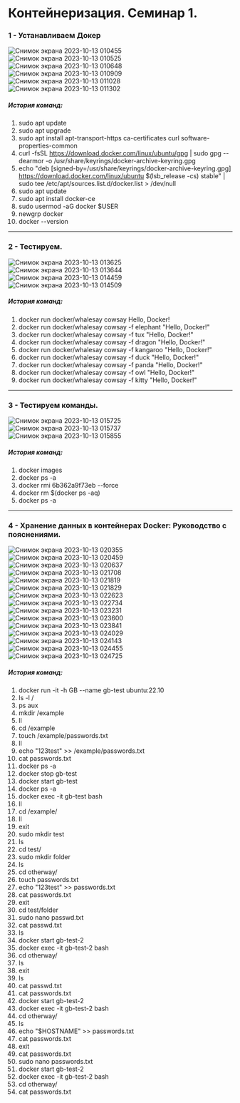 # Контейнеризация. Семинар 1.

### 1 - Устанавливаем Докер

![Снимок экрана 2023-10-13 010455](https://github.com/TellEmNo/containeriztion/assets/108148686/045238fa-e398-40a7-87ba-d5b1e17e64de)
![Снимок экрана 2023-10-13 010525](https://github.com/TellEmNo/containeriztion/assets/108148686/1ff40000-981d-46bf-843d-86a5a9609e94)
![Снимок экрана 2023-10-13 010648](https://github.com/TellEmNo/containeriztion/assets/108148686/b91fff1d-44c5-481a-b18d-86230c191b32)
![Снимок экрана 2023-10-13 010909](https://github.com/TellEmNo/containeriztion/assets/108148686/bf8a7d5f-6a1d-4d0e-b1dc-4b89454a694e)
![Снимок экрана 2023-10-13 011028](https://github.com/TellEmNo/containeriztion/assets/108148686/65247d38-cc42-44a8-8a97-c3ffacfb0684)
![Снимок экрана 2023-10-13 011302](https://github.com/TellEmNo/containeriztion/assets/108148686/0d8833d9-00ff-4362-b146-ea4482f3589c)

##### История команд:

1. sudo apt update
2. sudo apt upgrade
3. sudo apt install apt-transport-https ca-certificates curl software-properties-common
4. curl -fsSL https://download.docker.com/linux/ubuntu/gpg | sudo gpg --dearmor -o /usr/share/keyrings/docker-archive-keyring.gpg
5. echo "deb [signed-by=/usr/share/keyrings/docker-archive-keyring.gpg] https://download.docker.com/linux/ubuntu $(lsb_release -cs) stable" | sudo tee /etc/apt/sources.list.d/docker.list > /dev/null
6. sudo apt update
7. sudo apt install docker-ce
8. sudo usermod -aG docker $USER
9. newgrp docker
10. docker --version
___

### 2 - Тестируем.

![Снимок экрана 2023-10-13 013625](https://github.com/TellEmNo/containeriztion/assets/108148686/aa930bca-9f89-435b-927e-f3e262474b94)
![Снимок экрана 2023-10-13 013644](https://github.com/TellEmNo/containeriztion/assets/108148686/b257e529-cc05-4dfd-a034-f2c5dbeaac61)
![Снимок экрана 2023-10-13 014459](https://github.com/TellEmNo/containeriztion/assets/108148686/a85814f4-1c5b-4ff9-a00f-f5cbbccc2bec)
![Снимок экрана 2023-10-13 014509](https://github.com/TellEmNo/containeriztion/assets/108148686/b3ecd22c-e01e-42f4-b431-e2edb2bcb512)

##### История команд:

1. docker run docker/whalesay cowsay Hello, Docker!
2. docker run docker/whalesay cowsay -f elephant "Hello, Docker!"
3. docker run docker/whalesay cowsay -f tux "Hello, Docker!"
4. docker run docker/whalesay cowsay -f dragon "Hello, Docker!"
5. docker run docker/whalesay cowsay -f kangaroo "Hello, Docker!"
6. docker run docker/whalesay cowsay -f duck "Hello, Docker!"
7. docker run docker/whalesay cowsay -f panda "Hello, Docker!"
8. docker run docker/whalesay cowsay -f owl "Hello, Docker!"
9. docker run docker/whalesay cowsay -f kitty "Hello, Docker!"
___

### 3 - Тестируем команды.

![Снимок экрана 2023-10-13 015725](https://github.com/TellEmNo/containeriztion/assets/108148686/4d3e465c-1fa7-40b3-bad2-283bdf7a7241)
![Снимок экрана 2023-10-13 015737](https://github.com/TellEmNo/containeriztion/assets/108148686/f974b8be-6ba4-4065-9edb-09420cb9a9bb)
![Снимок экрана 2023-10-13 015855](https://github.com/TellEmNo/containeriztion/assets/108148686/569fbf88-ae1a-4910-af62-3691b8fe4f97)

##### История команд:

1. docker images
2. docker ps -a
3. docker rmi 6b362a9f73eb --force
4. docker rm $(docker ps -aq)
5. docker ps -a
___

### 4 - Хранение данных в контейнерах Docker: Руководство с пояснениями.

![Снимок экрана 2023-10-13 020355](https://github.com/TellEmNo/containeriztion/assets/108148686/85f16e03-04ce-432f-8aa0-f7f17e909889)
![Снимок экрана 2023-10-13 020459](https://github.com/TellEmNo/containeriztion/assets/108148686/7b88a3c5-2204-4a24-afd7-63347b4c25a8)
![Снимок экрана 2023-10-13 020637](https://github.com/TellEmNo/containeriztion/assets/108148686/98da7cde-4314-4d53-a566-9d4cd9c299b2)
![Снимок экрана 2023-10-13 021708](https://github.com/TellEmNo/containeriztion/assets/108148686/4f5d0741-70b1-4707-b2a0-81e150228f64)
![Снимок экрана 2023-10-13 021819](https://github.com/TellEmNo/containeriztion/assets/108148686/4fb15455-43c2-4818-9cee-9f26ffe58cdb)
![Снимок экрана 2023-10-13 021829](https://github.com/TellEmNo/containeriztion/assets/108148686/4c0c56ce-f925-46c4-a57d-db96f2a4f378)
![Снимок экрана 2023-10-13 022623](https://github.com/TellEmNo/containeriztion/assets/108148686/be0f17d0-4ccb-4013-9322-635f0334516e)
![Снимок экрана 2023-10-13 022734](https://github.com/TellEmNo/containeriztion/assets/108148686/bc8e1f27-8c47-4819-8cc9-8f4397914a5a)
![Снимок экрана 2023-10-13 023231](https://github.com/TellEmNo/containeriztion/assets/108148686/73f4d7a8-cf27-4fbb-8965-a2f95b8757f0)
![Снимок экрана 2023-10-13 023600](https://github.com/TellEmNo/containeriztion/assets/108148686/39a550ed-9312-4557-8dce-d845f83812cb)
![Снимок экрана 2023-10-13 023841](https://github.com/TellEmNo/containeriztion/assets/108148686/878cf8ac-2822-403a-9a93-a5c791c6ef34)
![Снимок экрана 2023-10-13 024029](https://github.com/TellEmNo/containeriztion/assets/108148686/61cfbae9-e02f-457b-93dc-5b35bbf605c3)
![Снимок экрана 2023-10-13 024143](https://github.com/TellEmNo/containeriztion/assets/108148686/450ccbed-885a-42c3-b135-1e1716c1c9de)
![Снимок экрана 2023-10-13 024455](https://github.com/TellEmNo/containeriztion/assets/108148686/acd26d5c-0378-404d-a018-84d0d30b5ac2)
![Снимок экрана 2023-10-13 024725](https://github.com/TellEmNo/containeriztion/assets/108148686/7b3a8ad8-e488-4397-a412-48a81938c770)

##### История команд:

1. docker run -it -h GB --name gb-test ubuntu:22.10
2. ls -l /
3. ps aux
4. mkdir /example
5. ll
6. cd /example
7. touch /example/passwords.txt
8. ll
9. echo "123test" >> /example/passwords.txt
10. cat passwords.txt
11. docker ps -a
12. docker stop gb-test
13. docker start gb-test
14. docker ps -a
15. docker exec -it gb-test bash
16. ll
17. cd /example/
18. ll
19. exit
20. sudo mkdir test
21. ls
22. cd test/
23. sudo mkdir folder
24. ls
25. cd otherway/
26. touch passwords.txt
27. echo "123test" >> passwords.txt
28. cat passwords.txt
29. exit
30. cd test/folder
31. sudo nano passwd.txt
32. cat passwd.txt
33. ls
34. docker start gb-test-2
35. docker exec -it gb-test-2 bash
36. cd otherway/
37. ls
38. exit
39. ls
40. cat passwd.txt
41. cat passwords.txt
42. docker start gb-test-2
43. docker exec -it gb-test-2 bash
44. cd otherway/
45. ls
46. echo "$HOSTNAME" >> passwords.txt
47. cat passwords.txt
48. exit
49. cat passwords.txt
50. sudo nano passwords.txt
51. docker start gb-test-2
52. docker exec -it gb-test-2 bash
53. cd otherway/
54. cat passwords.txt
